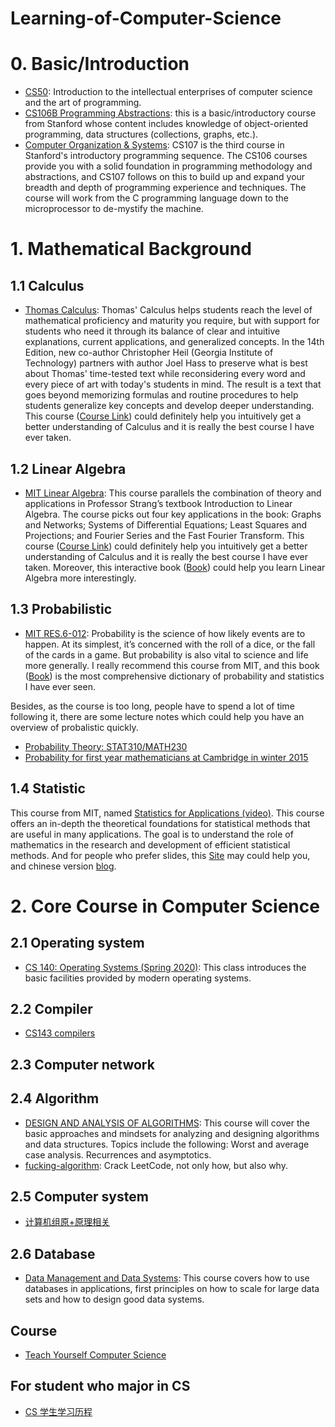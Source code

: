 # Learning-of-Computer-Science

# 0. Basic/Introduction
- [CS50](https://cs50.harvard.edu/college/2020/fall/#:~:text=Introduction%20to%20the%20intellectual%20enterprises%20of%20computer%20science%20and%20the%20art%20of%20programming.): Introduction to the intellectual enterprises of computer science and the art of programming. 
- [CS106B Programming Abstractions](https://web.stanford.edu/class/cs106b/): this is a basic/introductory course from Stanford whose content includes knowledge of object-oriented programming, data structures (collections, graphs, etc.).
- [Computer Organization & Systems](http://web.stanford.edu/class/cs107/): CS107 is the third course in Stanford's introductory programming sequence. The CS106 courses provide you with a solid foundation in programming methodology and abstractions, and CS107 follows on this to build up and expand your breadth and depth of programming experience and techniques. The course will work from the C programming language down to the microprocessor to de-mystify the machine.

# 1. Mathematical Background
## 1.1 Calculus
- [Thomas Calculus](https://www.academia.edu/38787152/Pdf_Thomas_Calculus_Multivariable_14th_Edition): Thomas' Calculus helps students reach the level of mathematical proficiency and maturity you require, but with support for students who need it through its balance of clear and intuitive explanations, current applications, and generalized concepts. In the 14th Edition, new co-author Christopher Heil (Georgia Institute of Technology) partners with author Joel Hass to preserve what is best about Thomas' time-tested text while reconsidering every word and every piece of art with today's students in mind. The result is a text that goes beyond memorizing formulas and routine procedures to help students generalize key concepts and develop deeper understanding. This course ([Course Link](https://www.youtube.com/playlist?list=PLZHQObOWTQDMsr9K-rj53DwVRMYO3t5Yr)) could definitely help you intuitively get a better understanding of Calculus and it is really the best course I have ever taken.
## 1.2 Linear Algebra
- [MIT Linear Algebra](https://github.com/yizhen20133868/MIT-Linear-Algebra-Notes): This course parallels the combination of theory and applications in Professor Strang’s textbook Introduction to Linear Algebra. The course picks out four key applications in the book: Graphs and Networks; Systems of Differential Equations; Least Squares and Projections; and Fourier Series and the Fast Fourier Transform. This course ([Course Link](https://www.youtube.com/playlist?list=PLZHQObOWTQDPD3MizzM2xVFitgF8hE_ab)) could definitely help you intuitively get a better understanding of Calculus and it is really the best course I have ever taken. Moreover, this interactive book ([Book](https://textbooks.math.gatech.edu/ila/)) could help you learn Linear Algebra more interestingly.
## 1.3 Probabilistic
- [MIT RES.6-012](https://www.youtube.com/watch?v=1uW3qMFA9Ho&list=PLUl4u3cNGP60hI9ATjSFgLZpbNJ7myAg6): Probability is the science of how likely events are to happen. At its simplest, it’s concerned with the roll of a dice, or the fall of the cards in a game. But probability is also vital to science and life more generally. I really recommend this course from MIT, and this book ([Book](http://tomlr.free.fr/Math%E9matiques/Math%20Complete/Probability%20and%20statistics/CRC%20-%20standard%20probability%20and%20Statistics%20tables%20and%20formulae%20-%20DANIEL%20ZWILLINGER.pdf)) is the most comprehensive dictionary of probability and statistics I have ever seen.

Besides, as the course is too long, people have to spend a lot of time following it, there are some lecture notes which could help you have an overview of probalistic quickly.
- [Probability Theory: STAT310/MATH230](https://statweb.stanford.edu/~adembo/stat-310b/lnotes.pdf)
- [Probability for first year mathematicians at Cambridge in winter 2015](http://www.statslab.cam.ac.uk/~rrw1/prob/index.html)

## 1.4 Statistic
This course from MIT, named [Statistics for Applications (video)](https://ocw.mit.edu/courses/mathematics/18-650-statistics-for-applications-fall-2016/index.htm). This course offers an in-depth the theoretical foundations for statistical methods that are useful in many applications. The goal is to understand the role of mathematics in the research and development of efficient statistical methods. And for people who prefer slides, this [Site](https://ocw.mit.edu/courses/mathematics/18-650-statistics-for-applications-fall-2016/) may could help you, and chinese version [blog](https://zhuanlan.zhihu.com/p/29758751).

# 2. Core Course in Computer Science
## 2.1 Operating system
- [CS 140: Operating Systems (Spring 2020)](http://web.stanford.edu/~ouster/cgi-bin/cs140-spring20/index.php): This class introduces the basic facilities provided by modern operating systems.
## 2.2 Compiler
- [CS143 compilers](http://web.stanford.edu/class/cs143/)
## 2.3 Computer network

## 2.4 Algorithm
- [DESIGN AND ANALYSIS OF ALGORITHMS](http://web.stanford.edu/class/cs161/): This course will cover the basic approaches and mindsets for analyzing and designing algorithms and data structures. Topics include the following: Worst and average case analysis. Recurrences and asymptotics. 
- [fucking-algorithm](https://github.com/labuladong/fucking-algorithm): Crack LeetCode, not only how, but also why.
## 2.5 Computer system
- [计算机组原+原理相关](https://www.bilibili.com/video/av21376839/)
## 2.6 Database
- [Data Management and Data Systems](https://cs145-fa19.github.io/): This course covers how to use databases in applications, first principles on how to scale for large data sets and how to design good data systems.

## Course
- [Teach Yourself Computer Science](https://teachyourselfcs.com/)

## For student who major in CS
- [CS 学生学习历程](https://github.com/Billy1900/Learning-of-Computer-Science/blob/master/CS_MUST.md)



